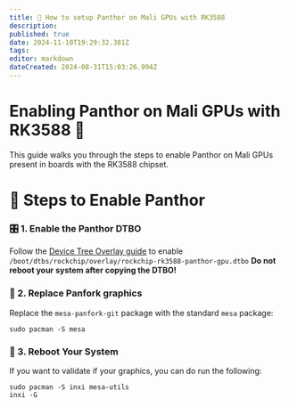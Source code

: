 ```yaml
---
title: 🐾 How to setup Panthor on Mali GPUs with RK3588
description: 
published: true
date: 2024-11-10T19:29:32.381Z
tags: 
editor: markdown
dateCreated: 2024-08-31T15:03:26.994Z
---
```


# Enabling Panthor on Mali GPUs with RK3588 🚀

This guide walks you through the steps to enable Panthor on Mali GPUs present in boards with the RK3588 chipset.

# 🔧 Steps to Enable Panthor 

### 🎛️ 1. Enable the Panthor DTBO
Follow the [Device Tree Overlay guide](https://wiki.bredos.org/en/how-to/how-to-enable-dtbos) to enable
`/boot/dtbs/rockchip/overlay/rockchip-rk3588-panthor-gpu.dtbo`
**Do not reboot your system after copying the DTBO!**

### 🔄 2. Replace Panfork graphics

Replace the `mesa-panfork-git` package with the standard `mesa` package:

```  
sudo pacman -S mesa
```

### 🔁 3. Reboot Your System 
If you want to validate if your graphics, you can do run the following:
```
sudo pacman -S inxi mesa-utils
inxi -G
```